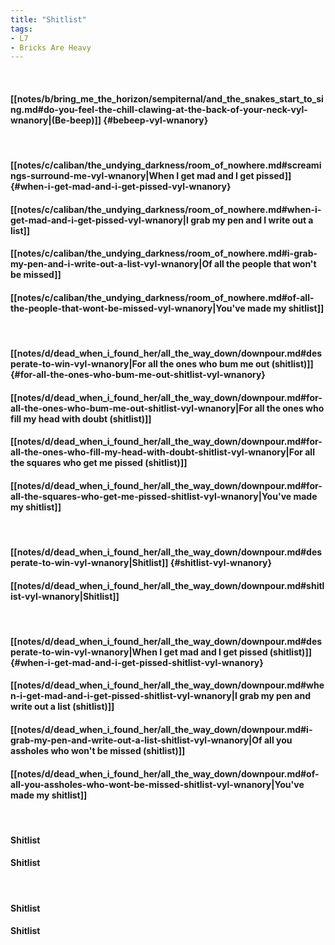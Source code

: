 ```yaml
---
title: "Shitlist"
tags:
- L7
- Bricks Are Heavy
---
```

&nbsp;
#### [[notes/b/bring_me_the_horizon/sempiternal/and_the_snakes_start_to_sing.md#do-you-feel-the-chill-clawing-at-the-back-of-your-neck-vyl-wnanory|(Be-beep)]] {#bebeep-vyl-wnanory}
&nbsp;
#### [[notes/c/caliban/the_undying_darkness/room_of_nowhere.md#screamings-surround-me-vyl-wnanory|When I get mad and I get pissed]] {#when-i-get-mad-and-i-get-pissed-vyl-wnanory}
#### [[notes/c/caliban/the_undying_darkness/room_of_nowhere.md#when-i-get-mad-and-i-get-pissed-vyl-wnanory|I grab my pen and I write out a list]]
#### [[notes/c/caliban/the_undying_darkness/room_of_nowhere.md#i-grab-my-pen-and-i-write-out-a-list-vyl-wnanory|Of all the people that won't be missed]]
#### [[notes/c/caliban/the_undying_darkness/room_of_nowhere.md#of-all-the-people-that-wont-be-missed-vyl-wnanory|You've made my shitlist]]
&nbsp;
#### [[notes/d/dead_when_i_found_her/all_the_way_down/downpour.md#desperate-to-win-vyl-wnanory|For all the ones who bum me out (shitlist)]] {#for-all-the-ones-who-bum-me-out-shitlist-vyl-wnanory}
#### [[notes/d/dead_when_i_found_her/all_the_way_down/downpour.md#for-all-the-ones-who-bum-me-out-shitlist-vyl-wnanory|For all the ones who fill my head with doubt (shitlist)]]
#### [[notes/d/dead_when_i_found_her/all_the_way_down/downpour.md#for-all-the-ones-who-fill-my-head-with-doubt-shitlist-vyl-wnanory|For all the squares who get me pissed (shitlist)]]
#### [[notes/d/dead_when_i_found_her/all_the_way_down/downpour.md#for-all-the-squares-who-get-me-pissed-shitlist-vyl-wnanory|You've made my shitlist]]
&nbsp;
#### [[notes/d/dead_when_i_found_her/all_the_way_down/downpour.md#desperate-to-win-vyl-wnanory|Shitlist]] {#shitlist-vyl-wnanory}
#### [[notes/d/dead_when_i_found_her/all_the_way_down/downpour.md#shitlist-vyl-wnanory|Shitlist]]
&nbsp;
#### [[notes/d/dead_when_i_found_her/all_the_way_down/downpour.md#desperate-to-win-vyl-wnanory|When I get mad and I get pissed (shitlist)]] {#when-i-get-mad-and-i-get-pissed-shitlist-vyl-wnanory}
#### [[notes/d/dead_when_i_found_her/all_the_way_down/downpour.md#when-i-get-mad-and-i-get-pissed-shitlist-vyl-wnanory|I grab my pen and write out a list (shitlist)]]
#### [[notes/d/dead_when_i_found_her/all_the_way_down/downpour.md#i-grab-my-pen-and-write-out-a-list-shitlist-vyl-wnanory|Of all you assholes who won't be missed (shitlist)]]
#### [[notes/d/dead_when_i_found_her/all_the_way_down/downpour.md#of-all-you-assholes-who-wont-be-missed-shitlist-vyl-wnanory|You've made my shitlist]]
&nbsp;
#### Shitlist
#### Shitlist
&nbsp;
#### Shitlist
#### Shitlist
